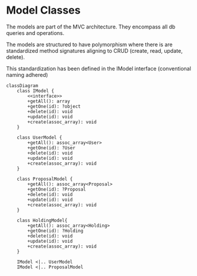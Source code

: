 # Model Classes

The models are part of the MVC architecture. They encompass all db queries and operations. 

The models are structured to have polymorphism where there is are standardized method signatures aligning to CRUD (create, read, update, delete).

This standardization has been defined in the IModel interface (conventional naming adhered)

```mermaid
classDiagram
    class IModel {
        <<interface>>
        +getAll(): array
        +getOne(id): ?object
        +delete(id): void
        +update(id): void
        +create(assoc_array): void
    }

    class UserModel {
        +getAll(): assoc_array<User>
        +getOne(id): ?User
        +delete(id): void
        +update(id): void
        +create(assoc_array): void
    }

    class ProposalModel {
        +getAll(): assoc_array<Proposal>
        +getOne(id): ?Proposal
        +delete(id): void
        +update(id): void
        +create(assoc_array): void
    }

    class HoldingModel{
        +getAll(): assoc_array<Holding>
        +getOne(id): ?Holding
        +delete(id): void
        +update(id): void
        +create(assoc_array): void
    }

    IModel <|.. UserModel
    IModel <|.. ProposalModel
